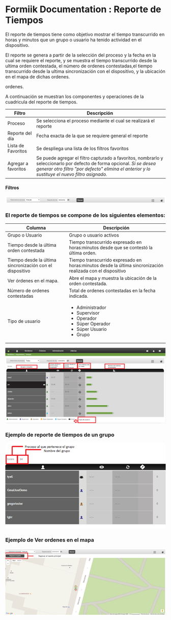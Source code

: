 #   Formiik Documentation : Reporte de Tiempos
  
El reporte de tiempos tiene como objetivo mostrar el tiempo transcurrido en horas y minutos que un grupo o usuario ha tenido actividad en el dispositivo.

El reporte se genera a partir de la selección del proceso y la fecha en la cual se requiere el reporte, y se muestra el tiempo transcurrido desde la ultima orden contestada, el número de ordenes contestadas,el tiempo transcurrido desde la ultima sincronización con el dispositivo, y la ubicación en el mapa de dichas ordenes.

ordenes.

A continuación se muestran los componentes y operaciones de la cuadricula del reporte de tiempos.



| Filtro | Descripción |
| --- | --- |
| Proceso | Se selecciona el proceso mediante el cual se realizará el reporte |
| Reporte del día  | Fecha exacta de la que se requiere general el reporte |
| Lista de Favoritos | Se despliega una lista de los filtros favoritos |
| Agregar a favoritos | Se puede agregar el filtro capturado a favoritos, nombrarlo y seleccionarlo por defecto de forma opcional.  *Si se desea generar otro filtro "por defecto" elimina el anterior y lo sustituye el nuevo filtro asignado.*  |

#### Filtros

![](./assets/42336285.png)

### El reporte de tiempos se compone de los siguientes elementos: 

| Columna | Descripción |
| --- | --- |
| Grupo o Usuario | Grupo o usuario activos |
| Tiempo desde la última orden contestada | Tiempo transcurrido expresado en horas:minutos desde que se contestó la última orden. |
| Tiempo desde la última sincronización con el dispositivo | Tiempo transcurrido expresado en horas:minutos desde la última sincronización realizada con el dispositivo |
| Ver órdenes en el mapa. | Abre el mapa y muestra la ubicación de la orden contestada. |
| Número de ordenes contestadas | Total de ordenes contestadas en la fecha indicada. |
| Tipo de usuario | <ul><li>Administrador</li><li>Supervisor</li><li>Operador</li><li>Súper Operador</li><li>Súper Usuario</li><li>Grupo</li></ul> |



![](./assets/40796262.png)

### Ejemplo de reporte de tiempos de un grupo 

![](./assets/42336289.png)

### Ejemplo de Ver ordenes en el mapa

![](./assets/42336291.png)
 

